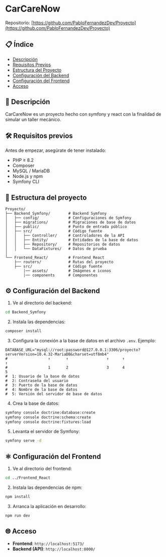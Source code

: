 # CarCareNow

Repositorio: [https://github.com/PabloFernandezDev/Proyecto](https://github.com/PabloFernandezDev/Proyecto)

## 📋 Índice

- [Descripción](#-descripción)
- [Requisitos Previos](#-requisitos-previos)
- [Estructura del Proyecto](#-estructura-del-proyecto)
- [Configuración del Backend](#-configuración-del-backend)
- [Configuración del Frontend](#-configuración-del-frontend)
- [Acceso](#-acceso)

## 🎯 Descripción

CarCareNow es un proyecto hecho con symfony y react con la finalidad de simular un taller mecánico.


## 🛠 Requisitos previos

Antes de empezar, asegúrate de tener instalado:

- PHP ≥ 8.2
- Composer
- MySQL / MariaDB
- Node.js y npm
- Symfony CLI

## 📁 Estructura del proyecto

```
Proyecto/
├── Backend_Symfony/        # Backend Symfony
│   ├── config/             # Configuraciones de Symfony
│   ├── migrations/         # Migraciones de base de datos
│   ├── public/             # Punto de entrada público
│   ├── src/                # Código fuente
│   │   ├── Controller/     # Controladores de la API
│   │   ├── Entity/         # Entidades de la base de datos
│   │   ├── Repository/     # Repositorios de datos
│   │   └── DataFixtures/   # Datos de prueba
│
└── Frontend_React/         # Frontend React
    ├── routers/            # Rutas del proyecto
    ├── src/                # Código fuente
        |── assets/         # Imágenes e iconos
        |── components      # Componentes
```

## ⚙️ Configuración del Backend

1. Ve al directorio del backend:

```bash
cd Backend_Symfony
```

2. Instala las dependencias:

```bash
composer install
```

3. Configura la conexión a la base de datos en el archivo `.env`. Ejemplo:

```env
DATABASE_URL="mysql://root:password@127.0.0.1:3306/proyecto?serverVersion=10.4.32-MariaDB&charset=utf8mb4"
#                  ↑       ↑                 ↑      ↑                        ↑
#                  1       2                 3      4                        5
#  1: Usuario de la base de datos
#  2: Contraseña del usuario
#  3: Puerto de la base de datos
#  4: Nombre de la base de datos
#  5: Versión del servidor de base de datos
```

4. Crea la base de datos:

```bash
symfony console doctrine:database:create
symfony console doctrine:schema:create
symfony console doctrine:fixtures:load
```

5. Levanta el servidor de Symfony:

```bash
symfony serve -d
```

## ⚛️ Configuración del Frontend

1. Ve al directorio del frontend:

```bash
cd ../Frontend_React
```

2. Instala las dependencias de npm:

```bash
npm install
```

3. Arranca la aplicación en desarrollo:

```bash
npm run dev
```

## 🌐 Acceso

- **Frontend**: `http://localhost:5173/`
- **Backend (API)**: `http://localhost:8000/`
